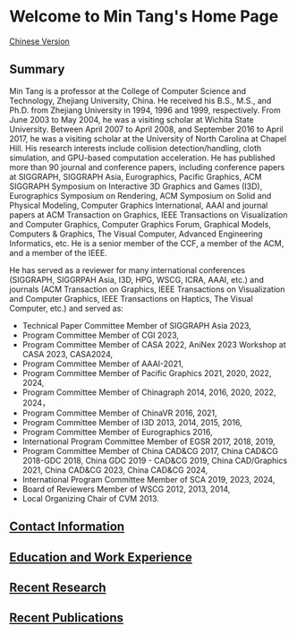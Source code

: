 # Welcome to Min Tang's Home Page                                                                                                       

[Chinese Version](Data/home-ch.html)



## Summary
Min Tang is a professor at the College of Computer Science and Technology, Zhejiang University, China. He received his B.S., M.S., and Ph.D. from Zhejiang University in 1994, 1996 and 1999, respectively. From June 2003 to May 2004, he was a visiting scholar at Wichita State University. Between April 2007 to April 2008, and September 2016 to April 2017, he was a visiting scholar at the University of North Carolina at Chapel Hill. His research interests include collision detection/handling, cloth simulation, and GPU-based computation acceleration. He has published more than 90 journal and conference papers, including conference papers at SIGGRAPH, SIGGRAPH Asia, Eurographics, Pacific Graphics, ACM SIGGRAPH Symposium on Interactive 3D Graphics and Games (I3D), Eurographics Symposium on Rendering, ACM Symposium on Solid and Physical Modeling, Computer Graphics International, AAAI and journal papers at ACM Transaction on Graphics, IEEE Transactions on Visualization and Computer Graphics, Computer Graphics Forum, Graphical Models, Computers & Graphics, The Visual Computer, Advanced Engineering Informatics, etc. He is a senior member of the CCF, a member of the ACM, and a member of the IEEE.

He has served as a reviewer for many international conferences (SIGGRAPH, SIGGRPAH Asia, I3D, HPG, WSCG, ICRA, AAAI, etc.) and journals (ACM Transaction on Graphics, IEEE Transactions on Visualization and Computer Graphics, IEEE Transactions on Haptics, The Visual Computer, etc.) and served as:
- Technical Paper Committee Member of SIGGRAPH Asia 2023,
- Program Committee Member of CGI 2023,
- Program Committee Member of CASA 2022,  AniNex 2023 Workshop at CASA 2023, CASA2024, 
- Program Committee Member of AAAI-2021,
- Program Committee Member of Pacific Graphics 2021, 2020, 2022, 2024,
- Program Committee Member of Chinagraph 2014, 2016, 2020, 2022, 2024，
- Program Committee Member of ChinaVR 2016, 2021,
- Program Committee Member of I3D 2013, 2014, 2015, 2016, 
- Program Committee Member of Eurographics 2016,
- International Program Committee Member of EGSR 2017, 2018, 2019,
- Program Committee Member of China CAD&CG 2017, China CAD&CG 2018-GDC 2018, China GDC 2019 - CAD&CG 2019, China CAD/Graphics 2021, China CAD&CG 2023, China CAD&CG 2024,
- International Program Committee Member of SCA 2019, 2023, 2024,
- Board of Reviewers Member of WSCG 2012, 2013, 2014,
- Local Organizing Chair of CVM 2013. 

## [Contact Information](Data/contact.html)

## [Education and Work Experience](Data/work.html)

## [Recent Research](Data/projects.html)

## [Recent Publications](Data/papers.html)
